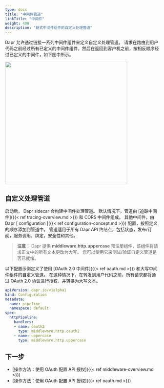 ```yaml
---
type: docs
title: "中间件管道"
linkTitle: "中间件"
weight: 400
description: "链式中间件组件的自定义处理管道"
---
```


Dapr 允许通过链接一系列中间件组件来定义自定义处理管道。 请求在路由到用户代码之前经过所有已定义的中间件组件，然后在返回到客户机之前，按相反顺序经过已定义的中间件，如下图中所示。

<img src="/images/middleware.png" width=400>

## 自定义处理管道

启动后， Dapr sidecar 会构建中间件处理管道。 默认情况下，管道由 [追踪中间件]({{< ref tracing-overview.md >}}) 和 CORS 中间件组成。 其他中间件，由 Dapr [ configuration ]({{< ref configuration-concept.md >}}) 配置，按照定义的顺序添加到管道中。 管道适用于所有 Dapr API 终结点，包括状态，发布/订阅，服务调用，绑定，安全性和其他。

> **注意：** Dapr 提供 **middleware.http.uppercase** 预注册组件，该组件将请求正文中的所有文本更改为大写。 您可以使用它来测试/验证自定义管道是否已就绪。

以下配置示例定义了使用 [OAuth 2.0 中间件]({{< ref oauth.md >}}) 和大写中间件组件的自定义管道。 在这种情况下，在转发到用户代码之前，所有请求都将通过 OAuth 2.0 协议进行授权，并转换为大写文本。

```yaml
apiVersion: dapr.io/v1alpha1
kind: Configuration
metadata:
  name: pipeline
  namespace: default
spec:
  httpPipeline:
    handlers:
    - name: oauth2
      type: middleware.http.oauth2
    - name: uppercase
      type: middleware.http.uppercase
```

## 下一步

* [操作方法：使用 OAuth 配置 API 授权]({{< ref middleware-overview.md >}})
* [操作方法：使用 OAuth 配置 API 授权]({{< ref oauth.md >}})
